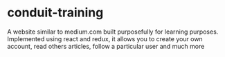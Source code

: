 # conduit-training
A website similar to medium.com built purposefully for learning purposes. Implemented using react and redux, it allows you to create your own account, read others articles, follow a particular user and much more
